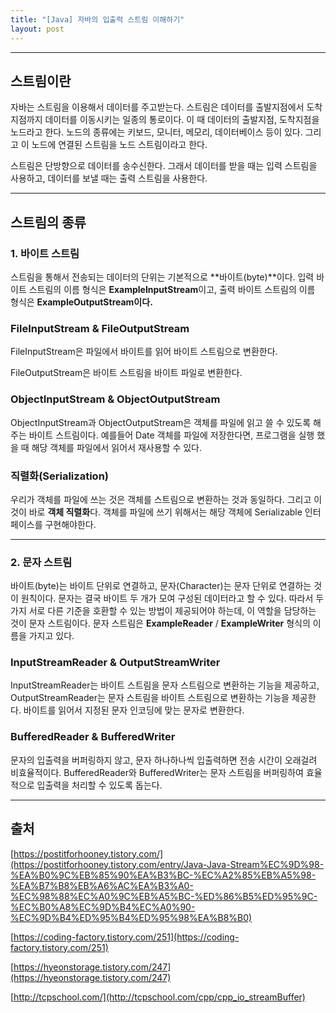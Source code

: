 ```yaml
---
title: "[Java] 자바의 입출력 스트림 이해하기"
layout: post
---
```


---
## 스트림이란
자바는 스트림을 이용해서 데이터를 주고받는다. 스트림은 데이터를 출발지점에서 도착지점까지 데이터를 이동시키는 일종의 통로이다. 이 때 데이터의 출발지점, 도착지점을 노드라고 한다. 노드의 종류에는 키보드, 모니터, 메모리, 데이터베이스 등이 있다. 그리고 이 노드에 연결된 스트림을 노드 스트림이라고 한다.

스트림은 단방향으로 데이터를 송수신한다. 그래서 데이터를 받을 때는 입력 스트림을 사용하고, 데이터를 보낼 때는 출력 스트림을 사용한다.

---
## 스트림의 종류

### 1. 바이트 스트림
스트림을 통해서 전송되는 데이터의 단위는 기본적으로 **바이트(byte)**이다. 입력 바이트 스트림의 이름 형식은 **ExampleInputStream**이고, 출력 바이트 스트림의 이름 형식은 **ExampleOutputStream이다.**

### FileInputStream & FileOutputStream
FileInputStream은 파일에서 바이트를 읽어 바이트 스트림으로 변환한다.

FileOutputStream은 바이트 스트림을 바이트 파일로 변환한다.

### ObjectInputStream & ObjectOutputStream
ObjectInputStream과 ObjectOutputStream은 객체를 파일에 읽고 쓸 수 있도록 해주는 바이트 스트림이다. 예를들어 Date 객체를 파일에 저장한다면, 프로그램을 실행 했을 때 해당 객체를 파일에서 읽어서 재사용할 수 있다.

### 직렬화(Serialization)
우리가 객체를 파일에 쓰는 것은 객체를 스트림으로 변환하는 것과 동일하다. 그리고 이것이 바로 **객체 직렬화**다. 객체를 파일에 쓰기 위해서는 해당 객체에 Serializable 인터페이스를 구현해야한다.

---
### 2. 문자 스트림
바이트(byte)는 바이트 단위로 연결하고, 문자(Character)는 문자 단위로 연결하는 것이 원칙이다. 문자는 결국 바이트 두 개가 모여 구성된 데이터라고 할 수 있다. 따라서 두 가지 서로 다른 기준을 호환할 수 있는 방법이 제공되어야 하는데, 이 역할을 담당하는 것이 문자 스트림이다. 문자 스트림은 **ExampleReader** / **ExampleWriter** 형식의 이름을 가지고 있다.

### InputStreamReader & OutputStreamWriter
InputStreamReader는 바이트 스트림을 문자 스트림으로 변환하는 기능을 제공하고, OutputStreamReader는 문자 스트림을 바이트 스트림으로 변환하는 기능을 제공한다. 바이트를 읽어서 지정된 문자 인코딩에 맞는 문자로 변환한다.

### BufferedReader & BufferedWriter
문자의 입출력을 버퍼링하지 않고, 문자 하나하나씩 입출력하면 전송 시간이 오래걸려 비효율적이다. BufferedReader와 BufferedWriter는 문자 스트림을 버퍼링하여 효율적으로 입출력을 처리할 수 있도록 돕는다. 

---
## 출처
[https://postitforhooney.tistory.com/](https://postitforhooney.tistory.com/entry/Java-Java-Stream%EC%9D%98-%EA%B0%9C%EB%85%90%EA%B3%BC-%EC%A2%85%EB%A5%98-%EA%B7%B8%EB%A6%AC%EA%B3%A0-%EC%98%88%EC%A0%9C%EB%A5%BC-%ED%86%B5%ED%95%9C-%EC%B0%A8%EC%9D%B4%EC%A0%90-%EC%9D%B4%ED%95%B4%ED%95%98%EA%B8%B0)

[https://coding-factory.tistory.com/251](https://coding-factory.tistory.com/251)

[https://hyeonstorage.tistory.com/247](https://hyeonstorage.tistory.com/247)

[http://tcpschool.com/](http://tcpschool.com/cpp/cpp_io_streamBuffer)